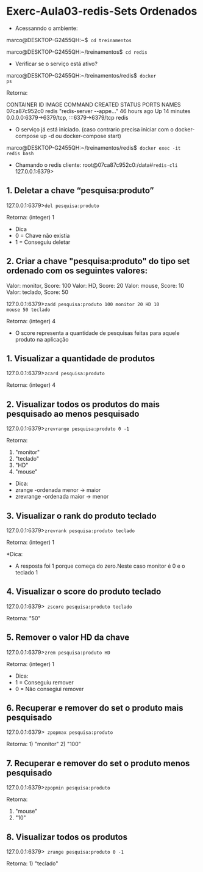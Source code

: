 # Exerc-Aula03-redis-Sets Ordenados

* Acessanndo o ambiente:

marco@DESKTOP-G2455QH:~$<code> cd treinamentos </code>

marco@DESKTOP-G2455QH:~/treinamentos$<code> cd redis</code>

* Verificar se o serviço está ativo?

marco@DESKTOP-G2455QH:~/treinamentos/redis$<code> docker ps</code>

Retorna:

<prev> 
CONTAINER ID   IMAGE     COMMAND                  CREATED        STATUS          PORTS                                       NAMES
07ca87c952c0   redis     "redis-server --appe…"   46 hours ago   Up 14 minutes   0.0.0.0:6379->6379/tcp, :::6379->6379/tcp   redis
</prev>

* O serviço já está iniciado. 
(caso contrario precisa iniciar com o docker-compose up -d ou docker-compose start)

marco@DESKTOP-G2455QH:~/treinamentos/redis$<code> docker exec -it redis bash </code>

* Chamando o redis cliente:
root@07ca87c952c0:/data#<code>redis-cli </code>
127.0.0.1:6379>

## 1. Deletar a chave “pesquisa:produto”
127.0.0.1:6379><code>del pesquisa:produto
</code>

Retorna:
<prev>(integer) 1</prev>

* Dica 
* 0 = Chave não existia
* 1 = Conseguiu deletar


## 2. Criar a chave "pesquisa:produto" do tipo set ordenado com os seguintes valores:

Valor: monitor, Score: 100
Valor: HD, Score: 20
Valor: mouse, Score: 10
Valor: teclado, Score: 50


127.0.0.1:6379><code>zadd pesquisa:produto 100 monitor 20 HD 10 mouse 50 teclado
</code>

Retorna:
<prev>(integer) 4</prev>

* O score representa a quantidade de pesquisas feitas para aquele produto na aplicação


## 1. Visualizar a quantidade de produtos
127.0.0.1:6379><code>zcard pesquisa:produto</code>

Retorna:
<prev>(integer) 4</prev>

## 2. Visualizar todos os produtos do mais pesquisado ao menos pesquisado
127.0.0.1:6379><code>zrevrange pesquisa:produto 0 -1
</code>

Retorna:
<prev>
1) "monitor"
2) "teclado"
3) "HD"
4) "mouse"</prev>

* Dica:
* zrange -ordenada menor -> maior
* zrevrange -ordenada maior -> menor

## 3. Visualizar o rank do produto teclado
127.0.0.1:6379><code>zrevrank pesquisa:produto teclado
</code>

Retorna:
<prev>(integer) 1</prev>

*Dica:
* A resposta foi 1 porque começa do zero.Neste caso monitor é 0 e o teclado 1


## 4. Visualizar o score do produto teclado
127.0.0.1:6379><code> zscore pesquisa:produto teclado
</code>

Retorna:
<prev>"50"</prev>

## 5. Remover o valor HD da chave
127.0.0.1:6379><code>zrem pesquisa:produto HD</code>

Retorna:
<prev>(integer) 1</prev>

* Dica: 
* 1 = Conseguiu remover
* 0 = Não consegiui remover

## 6. Recuperar e remover do set o produto mais pesquisado
127.0.0.1:6379><code> zpopmax pesquisa:produto
</code>

Retorna:
<prev>1) "monitor"
2) "100"</prev>

## 7. Recuperar e remover do set o produto menos pesquisado
127.0.0.1:6379><code>zpopmin pesquisa:produto
</code>

Retorna:
<prev>
1) "mouse"
2) "10"</prev>


## 8. Visualizar todos os produtos
127.0.0.1:6379><code> zrange pesquisa:produto 0 -1
</code>

Retorna:
<prev>1) "teclado"</prev>


